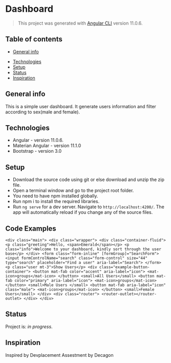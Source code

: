 # Dashboard
>This project was generated with [Angular CLI](https://github.com/angular/angular-cli) version 11.0.6.

## Table of contents
* [General info](#general-info)
<!--* [Screenshots](#screenshots) -->
* [Technologies](#technologies)
* [Setup](#setup)
* [Status](#status)
* [Inspiration](#inspiration)


## General info
This is a simple user dashboard. It generate users information and filter according to sex(male and female).

<!--## Screenshots
![Example screenshot](stil in progress) -->

## Technologies
* Angular  - version 11.0.6.
* Materian Angular  - version 11.1.0
* Bootstrap - version 3.0

## Setup
* Download the source code using git or else download and unzip the zip file.
* Open a terminal window and go to the project root folder.
* You need to have npm installed globally.
* Run npm i to install the required libraries.
* Run `ng serve` for a dev server. Navigate to `http://localhost:4200/`. The app will automatically reload if you change any of the source files.

## Code Examples

`<div class="main">
    <div class="wrapper">
        <div class="container-fluid">
            <p class="greeting">Hello, <span>Emerald</span></p>
            <p class="info">Welcome to your dashboard, kindly sort through the user base</p>
        </div>
        <form class="form-inline" [formGroup]="SearchForm">
            <input formControlName="search" class="form-control" size="44"  type="search" placeholder="Find a user" aria-label="Search">
        </form>
        <p class="user mt-3">Show Users</p>
        <div class="example-button-container">
            <button mat-fab color="accent" aria-label="icon">
                <mat-icon>groups</mat-icon>
            </button>
            <small>All Users</small>
            <button mat-fab color="primary" aria-label="icon">
                <mat-icon>groups</mat-icon>
            </button>
            <small>Male Users </small>
            <button mat-fab aria-label="icon" class="male">
                <mat-icon>groups</mat-icon>
            </button>
            <small>Female Users</small>
        </div>
        <div class="router">
            <router-outlet></router-outlet>
        </div>
    </div>`

## Status
Project is: _in progress_.

## Inspiration
Inspired by Devplacement Assestment by Decagon 
